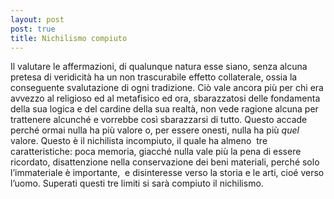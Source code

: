 ```yaml
---
layout: post
post: true
title: Nichilismo compiuto
---
```

Il valutare le affermazioni, di qualunque natura esse siano, senza alcuna pretesa di veridicità ha un non trascurabile effetto collaterale, ossia la conseguente svalutazione di ogni tradizione. Ciò vale ancora più per chi era avvezzo al religioso ed al metafisico ed ora, sbarazzatosi delle fondamenta della sua logica e del cardine della sua realtà, non vede ragione alcuna per trattenere alcunché e vorrebbe così sbarazzarsi di tutto. Questo accade perché ormai nulla ha più valore o, per essere onesti, nulla ha più *quel* valore.
Questo è il nichilista incompiuto, il quale ha almeno  tre caratteristiche: poca memoria, giacché nulla vale più la pena di essere ricordato, disattenzione nella conservazione dei beni materiali, perché solo l’immateriale è importante,  e disinteresse verso la storia e le arti, cioé verso l’uomo. Superati questi tre limiti si sarà compiuto il nichilismo.

